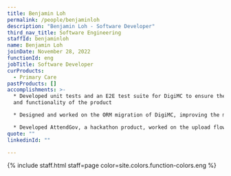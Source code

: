 ```yaml
---
title: Benjamin Loh
permalink: /people/benjaminloh
description: "Benjamin Loh - Software Developer"
third_nav_title: Software Engineering
staffId: benjaminloh
name: Benjamin Loh
joinDate: November 28, 2022
functionId: eng
jobTitle: Software Developer
curProducts:
  - Primary Care
pastProducts: []
accomplishments: >-
  * Developed unit tests and an E2E test suite for DigiMC to ensure the quality
  and functionality of the product

  * Designed and worked on the ORM migration of DigiMC, improving the maintainability of the product

  * Developed AttendGov, a hackathon product, worked on the upload flow and DB structure. 
quote: ""
linkedinId: ""

---
```


{% include staff.html staff=page color=site.colors.function-colors.eng %}
